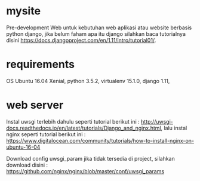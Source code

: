 # mysite
Pre-development Web untuk kebutuhan web aplikasi atau website berbasis python django, jika belum faham apa itu django silahkan baca tutorialnya disini https://docs.djangoproject.com/en/1.11/intro/tutorial01/.

# requirements
OS Ubuntu 16.04 Xenial,
python 3.5.2,
virtualenv 15.1.0,
django 1.11,

# web server
Instal uwsgi terlebih dahulu seperti tutorial berikut ini : http://uwsgi-docs.readthedocs.io/en/latest/tutorials/Django_and_nginx.html, lalu instal nginx seperti tutorial berikut ini : https://www.digitalocean.com/community/tutorials/how-to-install-nginx-on-ubuntu-16-04

Download config uwsgi_param jika tidak tersedia di project, silahkan download disini : https://github.com/nginx/nginx/blob/master/conf/uwsgi_params